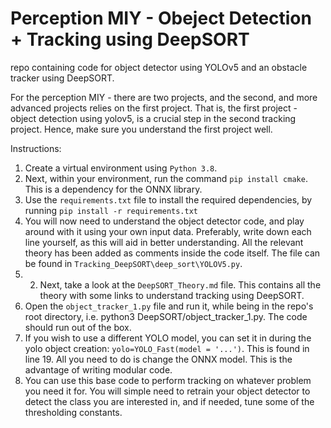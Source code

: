 # Perception MIY - Obeject Detection + Tracking using DeepSORT
repo containing code for object detector using YOLOv5 and an obstacle tracker using DeepSORT.

For the perception MIY - there are two projects, and the second, and more advanced projects relies on the first project. That is, the first project - object detection using yolov5, is a crucial step in the second tracking project. Hence, make sure you understand the first project well.

Instructions:

1. Create a virtual environment using `Python 3.8`.
2. Next, within your environment, run the command `pip install cmake`. This is a dependency for the ONNX library. 
3. Use the `requirements.txt` file to install the required dependencies, by running 
`pip install -r requirements.txt`
4. You will now need to understand the object detector code, and play around with it using your own input data. Preferably, write down each line yourself, as this will aid in better understanding. All the relevant theory has been added as comments inside the code itself. The file can be found in ```Tracking_DeepSORT\deep_sort\YOLOV5.py```. 
5. 2. Next, take a look at the ```DeepSORT_Theory.md``` file. This contains all the theory with some links to understand tracking using DeepSORT.
6. Open the `object_tracker_1.py` file and run it, while being in the repo's root directory, i.e. python3 DeepSORT/object_tracker_1.py. The code should run out of the box.
7. If you wish to use a different YOLO model, you can set it in during the yolo object creation: `yolo=YOLO_Fast(model = '...')`. This is found in line 19. All you need to do is change the ONNX model. This is the advantage of writing modular code. 
8. You can use this base code to perform tracking on whatever problem you need it for. You will simple need to retrain your object detector to detect the class you are interested in, and if needed, tune some of the thresholding constants. 

